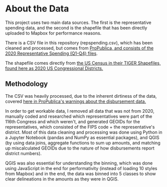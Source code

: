 # About the Data

This project uses two main data sources. The first is the representative spending data, and the second is the shapefile that has been directly uploaded to Mapbox for performance reasons.

There is a CSV file in this repository (repspending.csv), which has been cleaned and processed, but comes from [ProPublica, and consists of the 2020 Representative Spending (Q1-Q4) files](https://projects.propublica.org/represent/expenditures).

The shapefile comes directly from [the US Census in their TIGER Shapefiles, found here as 2020 US Congressional Districts.](https://www.census.gov/cgi-bin/geo/shapefiles/index.php)

## Methodology

The CSV was heavily processed, due to the inherent dirtiness of the data, covered [here in ProPublica's warnings about the disbursement data.](https://www.propublica.org/article/update-on-house-disbursements-a-few-notes-on-how-to-use-the-data)

In order to get workable data, I removed all data that was not from 2020, manually coded and researched which representatives were part of the 116th Congress and which weren't, and generated GEOIDs for the representatives, which consisted of the FIPS code + the representative's district. Most of this data cleaning and processing was done using Python in a Jupyter Notebook (pandas and NumPy as essential packages), and QGIS (by using data joins, aggregate functions to sum up amounts, and matching up miscalculated GEOIDs due to the nature of how disbursements report district numbers).

QGIS was also essential for understanding the binning, which was done using JavaScript in the end for performativity (instead of loading 10 styles from Mapbox) and in the end, the data was binned into 5 classes to show clear delineations in the amounts as they were in QGIS.
